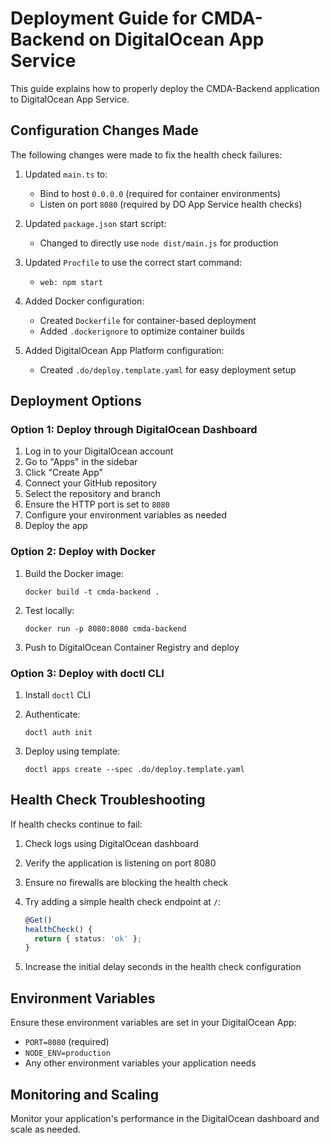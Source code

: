 # Deployment Guide for CMDA-Backend on DigitalOcean App Service

This guide explains how to properly deploy the CMDA-Backend application to DigitalOcean App Service.

## Configuration Changes Made

The following changes were made to fix the health check failures:

1. Updated `main.ts` to:
   - Bind to host `0.0.0.0` (required for container environments)
   - Listen on port `8080` (required by DO App Service health checks)

2. Updated `package.json` start script:
   - Changed to directly use `node dist/main.js` for production

3. Updated `Procfile` to use the correct start command:
   - `web: npm start`

4. Added Docker configuration:
   - Created `Dockerfile` for container-based deployment
   - Added `.dockerignore` to optimize container builds

5. Added DigitalOcean App Platform configuration:
   - Created `.do/deploy.template.yaml` for easy deployment setup

## Deployment Options

### Option 1: Deploy through DigitalOcean Dashboard

1. Log in to your DigitalOcean account
2. Go to "Apps" in the sidebar
3. Click "Create App"
4. Connect your GitHub repository
5. Select the repository and branch
6. Ensure the HTTP port is set to `8080`
7. Configure your environment variables as needed
8. Deploy the app

### Option 2: Deploy with Docker

1. Build the Docker image:
   ```
   docker build -t cmda-backend .
   ```

2. Test locally:
   ```
   docker run -p 8080:8080 cmda-backend
   ```

3. Push to DigitalOcean Container Registry and deploy

### Option 3: Deploy with doctl CLI

1. Install `doctl` CLI
2. Authenticate:
   ```
   doctl auth init
   ```

3. Deploy using template:
   ```
   doctl apps create --spec .do/deploy.template.yaml
   ```

## Health Check Troubleshooting

If health checks continue to fail:

1. Check logs using DigitalOcean dashboard
2. Verify the application is listening on port 8080
3. Ensure no firewalls are blocking the health check
4. Try adding a simple health check endpoint at `/`:
   ```typescript
   @Get()
   healthCheck() {
     return { status: 'ok' };
   }
   ```

5. Increase the initial delay seconds in the health check configuration

## Environment Variables

Ensure these environment variables are set in your DigitalOcean App:

- `PORT=8080` (required)
- `NODE_ENV=production`
- Any other environment variables your application needs

## Monitoring and Scaling

Monitor your application's performance in the DigitalOcean dashboard and scale as needed.